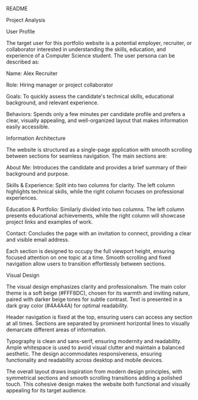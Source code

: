 README

Project Analysis

User Profile

The target user for this portfolio website is a potential employer, recruiter, or collaborator interested in understanding the skills, education, and experience of a Computer Science student. The user persona can be described as:

Name: Alex Recruiter

Role: Hiring manager or project collaborator

Goals: To quickly assess the candidate's technical skills, educational background, and relevant experience.

Behaviors: Spends only a few minutes per candidate profile and prefers a clear, visually appealing, and well-organized layout that makes information easily accessible.

Information Architecture

The website is structured as a single-page application with smooth scrolling between sections for seamless navigation. The main sections are:

About Me: Introduces the candidate and provides a brief summary of their background and purpose.

Skills & Experience: Split into two columns for clarity. The left column highlights technical skills, while the right column focuses on professional experiences.

Education & Portfolio: Similarly divided into two columns. The left column presents educational achievements, while the right column will showcase project links and examples of work.

Contact: Concludes the page with an invitation to connect, providing a clear and visible email address.

Each section is designed to occupy the full viewport height, ensuring focused attention on one topic at a time. Smooth scrolling and fixed navigation allow users to transition effortlessly between sections.

Visual Design

The visual design emphasizes clarity and professionalism. The main color theme is a soft beige (#FFF8DC), chosen for its warmth and inviting nature, paired with darker beige tones for subtle contrast. Text is presented in a dark gray color (#4A4A4A) for optimal readability.

Header navigation is fixed at the top, ensuring users can access any section at all times. Sections are separated by prominent horizontal lines to visually demarcate different areas of information.

Typography is clean and sans-serif, ensuring modernity and readability. Ample whitespace is used to avoid visual clutter and maintain a balanced aesthetic. The design accommodates responsiveness, ensuring functionality and readability across desktop and mobile devices.

The overall layout draws inspiration from modern design principles, with symmetrical sections and smooth scrolling transitions adding a polished touch. This cohesive design makes the website both functional and visually appealing for its target audience.

